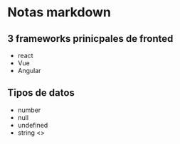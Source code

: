 # Notas markdown

## 3 frameworks prinicpales de fronted 

- react
- Vue
- Angular

## Tipos de datos
- number
- null
- undefined
- string
<>